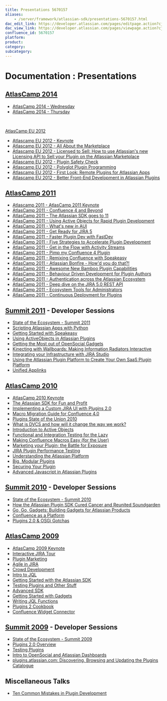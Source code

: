 ```yaml
---
title: Presentations 5670157
aliases:
    - /server/framework/atlassian-sdk/presentations-5670157.html
dac_edit_link: https://developer.atlassian.com/pages/editpage.action?cjm=wozere&pageId=5670157
dac_view_link: https://developer.atlassian.com/pages/viewpage.action?cjm=wozere&pageId=5670157
confluence_id: 5670157
platform:
product:
category:
subcategory:
---
```

# Documentation : Presentations

## <a href="http://www.atlassian.com/company/about/events/atlascampeu/2012" class="external-link">AtlasCamp 2014</a>

-   <a href="https://www.atlassian.com/atlascamp/2014/wednesday/atlascamp-state-of-union" class="external-link">AtlasCamp 2014 - Wednesday</a>
-   <a href="https://www.atlassian.com/atlascamp/2014/thursday/connect-security" class="external-link">AtlasCamp 2014 - Thursday</a>

 

<a href="http://www.atlassian.com/company/about/events/atlascampeu/2012" class="external-link">AtlasCamp EU 2012</a>

-   <a href="http://www.atlassian.com/company/about/events/atlascamp/2012/day1/keynote" class="external-link">Atlascamp EU 2012 - Keynote</a>
-   <a href="http://www.atlassian.com/company/about/events/atlascamp/2012/day1/atlassian-marketplace-101" class="external-link">Atlascamp EU 2012 - All About the Marketplace</a>
-   <a href="http://www.atlassian.com/company/about/events/atlascamp/2012/day1/Licensed-to-Sell" class="external-link">Atlascamp EU 2012 - Licensed to Sell: How to use Atlassian's new Licensing API to Sell your Plugin on the Atlassian Marketplace</a>
-   <a href="http://www.atlassian.com/company/about/events/atlascamp/2012/day1/plugin-safety-check" class="external-link">Atlascamp EU 2012 - Plugin Safety Check</a>
-   <a href="http://www.atlassian.com/company/about/events/atlascamp/2012/day1/polyglot-plugin-programming" class="external-link">Atlascamp EU 2012 - Polyglot Plugin Programming</a>
-   <a href="http://www.atlassian.com/company/about/events/atlascamp/2012/day2/remote-plugins-for-apps" class="external-link">Atlascamp EU 2012 - First Look: Remote Plugins for Atlassian Apps</a>
-   <a href="http://www.atlassian.com/company/about/events/atlascamp/2012/day2/better-front-end-development" class="external-link">Atlascamp EU 2012 - Better Front-End Development in Atlassian Plugins</a>

## <a href="http://www.atlassian.com/en/about/events/atlascamp/2011/" class="external-link">AtlasCamp 2011</a>

-   <a href="http://www.atlassian.com/company/about/events/atlascamp/2011/day2/atlascamp-2011-keynote" class="external-link">Atlascamp 2011 - AtlasCamp 2011 Keynote</a>
-   <a href="http://www.atlassian.com/en/company/about/events/atlascamp/2011/day1/confluence-4-and-beyond-" class="external-link">AtlasCamp 2011 - Confluence 4 and Beyond</a>
-   <a href="http://www.atlassian.com/en/company/about/events/atlascamp/2011/day1/the-atlassian-sdk-goes-to-11" class="external-link">AtlasCamp 2011 - The Atlassian SDK goes to 11</a>
-   <a href="http://www.atlassian.com/en/company/about/events/atlascamp/2011/day1/using-ual-and-ao-for-rapid-plugin-development" class="external-link">AtlasCamp 2011 - Using Active Objects for Rapid Plugin Development</a>
-   <a href="http://www.atlassian.com/en/company/about/events/atlascamp/2011/day1/what-s-new-in-the-aui" class="external-link">AtlasCamp 2011 - What's new in AUI</a>
-   <a href="http://www.atlassian.com/en/company/about/events/atlascamp/2011/day2/get-ready-for-jira-5" class="external-link">AtlasCamp 2011 - Get Ready for JIRA 5</a>
-   <a href="http://www.atlassian.com/en/company/about/events/atlascamp/2011/day1/fastdev" class="external-link">AtlasCamp 2011 - Faster Plugin Dev with FastDev</a>
-   <a href="http://www.atlassian.com/en/company/about/events/atlascamp/2011/day2/five-strategies-to-accelerate-plugin-dev" class="external-link">AtlasCamp 2011 - Five Strategies to Accelerate Plugin Development</a>
-   <a href="http://www.atlassian.com/en/company/about/events/atlascamp/2011/day2/get-in-the-flow-with-atlassian-streams" class="external-link">AtlasCamp 2011 - Get in the Flow with Activity Streams</a>
-   <a href="http://www.atlassian.com/en/company/about/events/atlascamp/2011/day2/pimp-my-confluence-plugin" class="external-link">AtlasCamp 2011 - Pimp my Confluence 4 Plugin</a>
-   <a href="http://www.atlassian.com/en/company/about/events/atlascamp/2011/day2/remixing-confluence-with-speakeasy" class="external-link">AtlasCamp 2011 - Remixing Confluence with Speakeasy</a>
-   <a href="http://www.atlassian.com/company/about/events/atlascamp/2011/day3/bonfire-how-d-you-do-that" class="external-link">AtlasCamp 2011 - Atlassian Bonfire - How'd you do that?!</a>
-   <a href="http://www.atlassian.com/en/company/about/events/atlascamp/2011/day3/awesome-new-bamboo-plugin-capabilities-" class="external-link">AtlasCamp 2011 - Awesome New Bamboo Plugin Capabilities</a>
-   <a href="http://www.atlassian.com/en/company/about/events/atlascamp/2011/day3/behavior-driven-development-for-plugin-writers-" class="external-link">AtlasCamp 2011 - Behaviour Driven Development for Plugin Authors</a>
-   <a href="http://www.atlassian.com/en/company/about/events/atlascamp/2011/day3/the-ins-and-outs-of-authentication-and-single-sign-on" class="external-link">AtlasCamp 2011 - Authentication across the Atlassian Ecosystem</a>
-   <a href="http://www.atlassian.com/en/company/about/events/atlascamp/2011/day3/exploring-the-jira-5-rest-api" class="external-link">AtlasCamp 2011 - Deep dive on the JIRA 5.0 REST API</a>
-   <a href="http://www.atlassian.com/en/company/about/events/atlascamp/2011/day3/ecosystem-tools-for-admins" class="external-link">AtlasCamp 2011 - Ecosystem Tools for Administrators</a>
-   <a href="http://www.atlassian.com/en/company/about/events/atlascamp/2011/day3/continuous-deployment-for-plugins" class="external-link">AtlasCamp 2011 - Continuous Deployment for Plugins</a>

## <a href="http://summit.atlassian.com/archives/general-sessions/keynote-day-one" class="external-link">Summit 2011</a> - Developer Sessions

-   <a href="http://summit.atlassian.com/archives/plugin-devs/developer-ecosystem-state-of-union" class="external-link">State of the Ecosystem - Summit 2011</a>
-   <a href="http://summit.atlassian.com/archives/plugin-devs/scripting-atlassian-apps-with-python" class="external-link">Scripting Atlassian Apps with Python</a>
-   <a href="http://summit.atlassian.com/archives/plugin-devs/getting-started-with-speakeasy" class="external-link">Getting Started with Speakeasy</a>
-   <a href="http://summit.atlassian.com/archives/plugin-devs/activeobjects-in-atlassian-plugins" class="external-link">Using ActiveObjects in Atlassian Plugins</a>
-   <a href="http://summit.atlassian.com/archives/plugin-devs/getting-most-of-opensocial-gadgets" class="external-link">Getting the Most out of OpenSocial Gadgets</a>
-   <a href="http://summit.atlassian.com/archives/plugin-devs/kinecting-with-greenhopper" class="external-link">Kinecting with Wallboards: Making Information Radiators Interactive</a>
-   <a href="http://summit.atlassian.com/archives/plugin-devs/integrating-infrastructure-with-jira" class="external-link">Integrating your Infrastructure with JIRA Studio</a>
-   <a href="http://summit.atlassian.com/archives/plugin-devs/create-your-own-saas-plugin-platform" class="external-link">Using the Atlassian Plugin Platform to Create Your Own SaaS Plugin Platform</a>
-   <a href="http://summit.atlassian.com/archives/plugin-devs/unified-applinks" class="external-link">Unified Applinks</a>

## <a href="http://www.atlassian.com/en/about/events/atlascamp/2010/day1/atlassian-plugin-sdk.html" class="external-link">AtlasCamp 2010</a>

-   <a href="http://www.atlassian.com/en/about/events/atlascamp/2010/day2/keynote-and-state-of-atlassian.html" class="external-link">AtlasCamp 2010 Keynote</a>
-   <a href="http://www.atlassian.com/en/about/events/atlascamp/2010/day1/atlassian-plugin-sdk.html" class="external-link">The Atlassian SDK for Fun and Profit</a>
-   <a href="http://www.atlassian.com/en/about/events/atlascamp/2010/day1/custom-jira-ui" class="external-link">Implementing a Custom JIRA UI with Plugins 2.0</a>
-   <a href="http://www.atlassian.com/en/about/events/atlascamp/2010/day1/confluence-macro-migration-guide" class="external-link">Macro Migration Guide for Confluence 4.0</a>
-   <a href="http://www.atlassian.com/en/about/events/atlascamp/2010/day2/plugins-state-of-the-union" class="external-link">Plugins State of the Union 2010</a>
-   <a href="http://www.atlassian.com/en/about/events/atlascamp/2010/day2/what-is-dvcs" class="external-link">What is DVCS and how will it change the way we work?</a>
-   <a href="http://www.atlassian.com/en/about/events/atlascamp/2010/day2/active-objects" class="external-link">Introduction to Active Objects</a>
-   <a href="http://www.atlassian.com/en/about/events/atlascamp/2010/day2/functional-and-integration-testing" class="external-link">Functional and Integration Testing for the Lazy</a>
-   <a href="http://www.atlassian.com/en/about/events/atlascamp/2010/day2/making-confluence-macros-easy" class="external-link">Making Confluence Macros Easy (for the User)</a>
-   <a href="http://www.atlassian.com/en/about/events/atlascamp/2010/day2/marketing-your-plugin" class="external-link">Marketing your Plugin; the Battle for Exposure</a>
-   <a href="http://www.atlassian.com/en/about/events/atlascamp/2010/day2/jira-plugin-performance-tuning" class="external-link">JIRA Plugin Performance Testing</a>
-   <a href="http://www.atlassian.com/en/about/events/atlascamp/2010/day3/understanding-the-atlassian-platform.html" class="external-link">Understanding the Atlassian Platform</a>
-   <a href="http://www.atlassian.com/en/about/events/atlascamp/2010/day3/big-modular-plugins" class="external-link">Big, Modular Plugins</a>
-   <a href="http://www.atlassian.com/en/about/events/atlascamp/2010/day3/securing-your-plugin" class="external-link">Securing Your Plugin</a>
-   <a href="http://www.atlassian.com/en/about/events/atlascamp/2010/day3/needs-more-jquery" class="external-link">Advanced Javascript in Atlassian Plugins</a>

## <a href="http://www.atlassian.com/summit/2010/presentations/general-sessions/atlassian-summit-2010-keynote-1.jsp" class="external-link">Summit 2010</a> - Developer Sessions

-   <a href="http://www.atlassian.com/summit/2010/presentations/under-the-hood/state-of-the-ecosystem.jsp" class="external-link">State of the Ecosystem - Summit 2010</a>
-   <a href="http://www.atlassian.com/summit/2010/presentations/under-the-hood/plugin-sdk-cured-cancer-reunited-soundgarden.jsp" class="external-link">How the Atlassian Plugin SDK Cured Cancer and Reunited Soundgarden</a>
-   <a href="http://www.atlassian.com/summit/2010/presentations/under-the-hood/go-go-gadgets-building-gadgets.jsp" class="external-link">Go, Go, Gadgets: Building Gadgets for Atlassian Products</a>
-   <a href="http://www.atlassian.com/summit/2010/presentations/under-the-hood/confluence-as-a-platform.jsp" class="external-link">Confluence as a Platform</a>
-   <a href="http://www.atlassian.com/summit/2010/presentations/under-the-hood/plugins2-and-osgi-gotchas.jsp" class="external-link">Plugins 2.0 &amp; OSGi Gotchas</a>

## <a href="http://www.atlassian.com/about/events/atlascamp/2009/presentations/commercial-plugin-panel.jsp" class="external-link">AtlasCamp 2009</a>

-   <a href="http://www.atlassian.com/about/events/atlascamp/2009/presentations/keynote.jsp" class="external-link">AtlasCamp 2009 Keynote</a>
-   <a href="http://www.atlassian.com/about/events/atlascamp/2009/presentations/jira-interactive-tour.jsp" class="external-link">Interactive JIRA Tour</a>
-   <a href="http://www.atlassian.com/about/events/atlascamp/2009/presentations/plugin-marketing.jsp" class="external-link">Plugin Marketing</a>
-   <a href="http://www.atlassian.com/about/events/atlascamp/2009/presentations/agile-in-jira.jsp" class="external-link">Agile in JIRA</a>
-   <a href="http://www.atlassian.com/about/events/atlascamp/2009/presentations/crowd-developer.jsp" class="external-link">Crowd Development</a>
-   <a href="http://www.atlassian.com/about/events/atlascamp/2009/presentations/intro-to-jql.jsp" class="external-link">Intro to JQL</a>
-   <a href="http://www.atlassian.com/about/events/atlascamp/2009/presentations/plugin-best-practices.jsp" class="external-link">Getting Started with the Atlassian SDK</a>
-   <a href="http://www.atlassian.com/about/events/atlascamp/2009/presentations/plugin-testing.jsp" class="external-link">Testing Plugins and Other Stuff</a>
-   <a href="http://www.atlassian.com/about/events/atlascamp/2009/presentations/advanced-amps.jsp" class="external-link">Advanced SDK</a>
-   <a href="http://www.atlassian.com/about/events/atlascamp/2009/presentations/getting-started-with-gadgets.jsp" class="external-link">Getting Started with Gadgets</a>
-   <a href="http://www.atlassian.com/about/events/atlascamp/2009/presentations/writing-jql-functions.jsp" class="external-link">Writing JQL Functions</a>
-   <a href="http://www.atlassian.com/about/events/atlascamp/2009/presentations/plugins2-cookbook.jsp" class="external-link">Plugins 2 Cookbook</a>
-   <a href="http://www.atlassian.com/about/events/atlascamp/2009/presentations/widget-connector.jsp" class="external-link">Confluence Widget Connector</a>

## <a href="http://www.atlassian.com/summit/2009/presentations/keynote.jsp" class="external-link">Summit 2009</a> - Developer Sessions

-   <a href="http://www.atlassian.com/summit/2009/presentations/keynote.jsp" class="external-link">State of the Ecosystem - Summit 2009</a>
-   <a href="http://www.atlassian.com/summit/2009/presentations/plugins/plugins-2-overview.jsp" class="external-link">Plugins 2.0 Overview</a>
-   <a href="http://www.atlassian.com/summit/2009/presentations/plugins/testing-plugins.jsp" class="external-link">Testing Plugins</a>
-   <a href="http://www.atlassian.com/summit/2009/presentations/plugins/intro-to-opensocial-and-atlassian-dashboards.jsp" class="external-link">Intro to OpenSocial and Atlassian Dashboards</a>
-   <a href="http://www.atlassian.com/summit/2009/presentations/plugins/atlassian-plugin-exchange.jsp" class="external-link">plugins.atlassian.com: Discovering, Browsing and Updating the Plugins Catalogue</a>

## Miscellaneous Talks

-   <a href="http://confluence.atlassian.com/display/AUG/Ten+common+mistakes+in+plugin+development" class="external-link">Ten Common Mistakes in Plugin Development</a>
















































































































































































































































































































